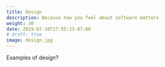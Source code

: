 ```yaml
---
title: Design
description: Because how you feel about software matters
weight: 30
date: 2019-07-10T17:55:23-07:00
# draft: true
image: design.jpg
---
```


Examples of design?

